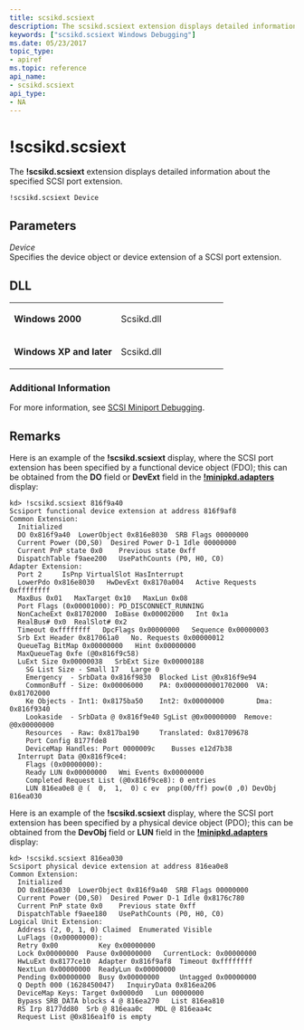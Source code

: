 ```yaml
---
title: scsikd.scsiext
description: The scsikd.scsiext extension displays detailed information about the specified SCSI port extension.
keywords: ["scsikd.scsiext Windows Debugging"]
ms.date: 05/23/2017
topic_type:
- apiref
ms.topic: reference
api_name:
- scsikd.scsiext
api_type:
- NA
---
```


# !scsikd.scsiext


The **!scsikd.scsiext** extension displays detailed information about the specified SCSI port extension.

```dbgcmd
!scsikd.scsiext Device 
```

## Parameters


<span id="_______Device______"></span><span id="_______device______"></span><span id="_______DEVICE______"></span> *Device*   
Specifies the device object or device extension of a SCSI port extension.

## DLL

<table>
<colgroup>
<col width="50%" />
<col width="50%" />
</colgroup>
<tbody>
<tr class="odd">
<td align="left"><p><strong>Windows 2000</strong></p></td>
<td align="left"><p>Scsikd.dll</p></td>
</tr>
<tr class="even">
<td align="left"><p><strong>Windows XP and later</strong></p></td>
<td align="left"><p>Scsikd.dll</p></td>
</tr>
</tbody>
</table>

 

### Additional Information

For more information, see [SCSI Miniport Debugging](../debugger/scsi-miniport-debugging.md).

## Remarks

Here is an example of the **!scsikd.scsiext** display, where the SCSI port extension has been specified by a functional device object (FDO); this can be obtained from the **DO** field or **DevExt** field in the [**!minipkd.adapters**](-minipkd-adapters.md) display:

```dbgcmd
kd> !scsikd.scsiext 816f9a40 
Scsiport functional device extension at address 816f9af8
Common Extension:
  Initialized
  DO 0x816f9a40  LowerObject 0x816e8030  SRB Flags 00000000
  Current Power (D0,S0)  Desired Power D-1 Idle 00000000
  Current PnP state 0x0    Previous state 0xff
  DispatchTable f9aee200   UsePathCounts (P0, H0, C0)
Adapter Extension:
  Port 2     IsPnp VirtualSlot HasInterrupt
  LowerPdo 0x816e8030   HwDevExt 0x8170a004   Active Requests 0xffffffff
  MaxBus 0x01   MaxTarget 0x10   MaxLun 0x08
  Port Flags (0x00001000): PD_DISCONNECT_RUNNING
  NonCacheExt 0x81702000  IoBase 0x00002000   Int 0x1a
  RealBus# 0x0  RealSlot# 0x2
  Timeout 0xffffffff   DpcFlags 0x00000000   Sequence 0x00000003
  Srb Ext Header 0x817061a0   No. Requests 0x00000012
  QueueTag BitMap 0x00000000   Hint 0x00000000
  MaxQueueTag 0xfe (@0x816f9c58)
  LuExt Size 0x00000038   SrbExt Size 0x00000188
    SG List Size - Small 17   Large 0
    Emergency  - SrbData 0x816f9830  Blocked List @0x816f9e94
    CommonBuff - Size: 0x00006000    PA: 0x0000000001702000  VA: 0x81702000
    Ke Objects - Int1: 0x8175ba50    Int2: 0x00000000        Dma: 0x816f9340
    Lookaside  - SrbData @ 0x816f9e40 SgList @0x00000000  Remove: @0x00000000
    Resources  - Raw: 0x817ba190     Translated: 0x81709678
    Port Config 8177fde8
    DeviceMap Handles: Port 0000009c    Busses e12d7b38
  Interrupt Data @0x816f9ce4:
    Flags (0x00000000):
    Ready LUN 0x00000000   Wmi Events 0x00000000
    Completed Request List (@0x816f9ce8): 0 entries
    LUN 816ea0e8 @ (  0,  1,  0) c ev  pnp(00/ff) pow(0 ,0) DevObj 816ea030
```

Here is an example of the **!scsikd.scsiext** display, where the SCSI port extension has been specified by a physical device object (PDO); this can be obtained from the **DevObj** field or **LUN** field in the [**!minipkd.adapters**](-minipkd-adapters.md) display:

```dbgcmd
kd> !scsikd.scsiext 816ea030
Scsiport physical device extension at address 816ea0e8
Common Extension:
  Initialized
  DO 0x816ea030  LowerObject 0x816f9a40  SRB Flags 00000000
  Current Power (D0,S0)  Desired Power D-1 Idle 0x8176c780
  Current PnP state 0x0    Previous state 0xff
  DispatchTable f9aee180   UsePathCounts (P0, H0, C0)
Logical Unit Extension:
  Address (2, 0, 1, 0) Claimed  Enumerated Visible
  LuFlags (0x00000000):
  Retry 0x00          Key 0x00000000
  Lock 0x00000000  Pause 0x00000000   CurrentLock: 0x00000000
  HwLuExt 0x8177ce10  Adapter 0x816f9af8  Timeout 0xffffffff
  NextLun 0x00000000  ReadyLun 0x00000000
  Pending 0x00000000  Busy 0x00000000     Untagged 0x00000000
  Q Depth 000 (1628450047)   InquiryData 0x816ea206
  DeviceMap Keys: Target 0x0000d0   Lun 00000000
  Bypass SRB_DATA blocks 4 @ 816ea270   List 816ea810
  RS Irp 8177dd80  Srb @ 816eaa0c   MDL @ 816eaa4c
  Request List @0x816ea1f0 is empty
```

 

 





